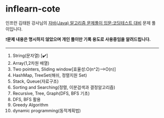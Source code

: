 # inflearn-cote
인프런 김태원 강사님의 <u>[자바(Java) 알고리즘 문제풀이 입문:코딩테스트 대비](https://www.inflearn.com/course/%EC%9E%90%EB%B0%94-%EC%95%8C%EA%B3%A0%EB%A6%AC%EC%A6%98-%EB%AC%B8%EC%A0%9C%ED%92%80%EC%9D%B4-%EC%BD%94%ED%85%8C%EB%8C%80%EB%B9%84/dashboard)</u> 문제 풀이입니다.

❗️**문제 내용은 명시하지 않았으며 개인 풀이만 기록 용도로 사용중임을 알려드립니다.**
-- -- --
1. String(문자열) [✔️]️
2. Array(1,2차원 배열)
3. Two pointers, Sliding window[효율성:O(n^2)-->O(n)]
4. HashMap, TreeSet(해쉬, 정렬지원 Set)
5. Stack, Queue(자료구조)
6. Sorting and Searching(정렬, 이분검색과 결정알고리즘)
7. Recursive, Tree, Graph(DFS, BFS 기초)
8. DFS, BFS 활용
9. Greedy Algorithm
10. dynamic programming(동적계획법)